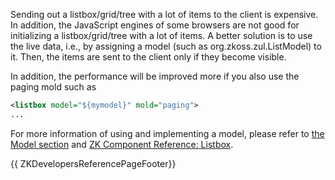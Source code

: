 Sending out a listbox/grid/tree with a lot of items to the client is
expensive. In addition, the JavaScript engines of some browsers are not
good for initializing a listbox/grid/tree with a lot of items. A better
solution is to use the live data, i.e., by assigning a model (such as
<javadoc type="interface">org.zkoss.zul.ListModel</javadoc>) to it.
Then, the items are sent to the client only if they become visible.

In addition, the performance will be improved more if you also use the
paging mold such as

```xml
<listbox model="${mymodel}" mold="paging">
...
```

For more information of using and implementing a model, please refer to
[the Model section]({{site.baseurl}}/zk_dev_ref/mvc/model) and
[ZK Component Reference: Listbox]({{site.baseurl}}/zk_component_ref/data/listbox#Live_Data).

{{ ZKDevelopersReferencePageFooter}}
